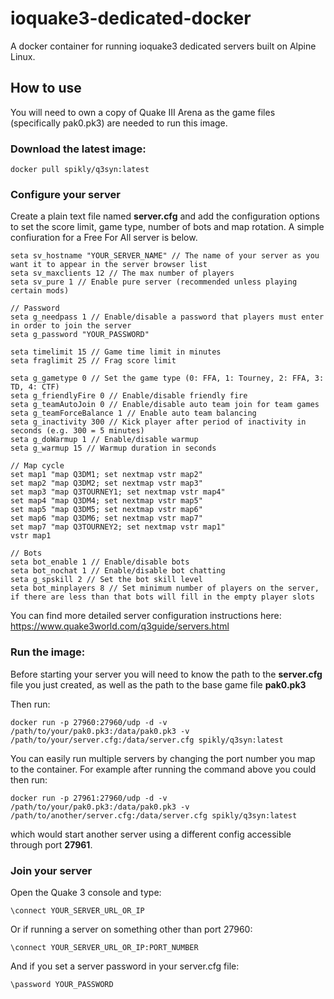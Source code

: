 # ioquake3-dedicated-docker
A docker container for running ioquake3 dedicated servers built on Alpine Linux.

## How to use

You will need to own a copy of Quake III Arena as the game files (specifically pak0.pk3) are needed to run this image.

### Download the latest image:

```
docker pull spikly/q3syn:latest
```

### Configure your server

Create a plain text file named **server.cfg** and add the configuration options to set the score limit, game type, number of bots and map rotation. A simple confiuration for a Free For All server is below.

```
seta sv_hostname "YOUR_SERVER_NAME" // The name of your server as you want it to appear in the server browser list
seta sv_maxclients 12 // The max number of players
seta sv_pure 1 // Enable pure server (recommended unless playing certain mods)

// Password
seta g_needpass 1 // Enable/disable a password that players must enter in order to join the server
seta g_password "YOUR_PASSWORD"

seta timelimit 15 // Game time limit in minutes
seta fraglimit 25 // Frag score limit

seta g_gametype 0 // Set the game type (0: FFA, 1: Tourney, 2: FFA, 3: TD, 4: CTF)
seta g_friendlyFire 0 // Enable/disable friendly fire
seta g_teamAutoJoin 0 // Enable/disable auto team join for team games
seta g_teamForceBalance 1 // Enable auto team balancing
seta g_inactivity 300 // Kick player after period of inactivity in seconds (e.g. 300 = 5 minutes)
seta g_doWarmup 1 // Enable/disable warmup
seta g_warmup 15 // Warmup duration in seconds

// Map cycle
set map1 "map Q3DM1; set nextmap vstr map2"
set map2 "map Q3DM2; set nextmap vstr map3"
set map3 "map Q3TOURNEY1; set nextmap vstr map4"
set map4 "map Q3DM4; set nextmap vstr map5"
set map5 "map Q3DM5; set nextmap vstr map6"
set map6 "map Q3DM6; set nextmap vstr map7"
set map7 "map Q3TOURNEY2; set nextmap vstr map1"
vstr map1

// Bots
seta bot_enable 1 // Enable/disable bots
seta bot_nochat 1 // Enable/disable bot chatting
seta g_spskill 2 // Set the bot skill level
seta bot_minplayers 8 // Set minimum number of players on the server, if there are less than that bots will fill in the empty player slots
```

You can find more detailed server configuration instructions here: https://www.quake3world.com/q3guide/servers.html

### Run the image:

Before starting your server you will need to know the path to the **server.cfg** file you just created, as well as the path to the base game file **pak0.pk3**

Then run:

```
docker run -p 27960:27960/udp -d -v /path/to/your/pak0.pk3:/data/pak0.pk3 -v /path/to/your/server.cfg:/data/server.cfg spikly/q3syn:latest
```

You can easily run multiple servers by changing the port number you map to the container. For example after running the command above you could then run:

```
docker run -p 27961:27960/udp -d -v /path/to/your/pak0.pk3:/data/pak0.pk3 -v /path/to/another/server.cfg:/data/server.cfg spikly/q3syn:latest
```

which would start another server using a different config accessible through port **27961**.

### Join your server

Open the Quake 3 console and type:

```
\connect YOUR_SERVER_URL_OR_IP
```

Or if running a server on something other than port 27960:

```
\connect YOUR_SERVER_URL_OR_IP:PORT_NUMBER
```

And if you set a server password in your server.cfg file:

```
\password YOUR_PASSWORD
```
